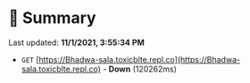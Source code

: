 # 📖 Summary
Last updated: **11/1/2021, 3:55:34 PM**

- `GET` [https://Bhadwa-sala.toxicblte.repl.co](https://Bhadwa-sala.toxicblte.repl.co) - **Down** (120262ms)
